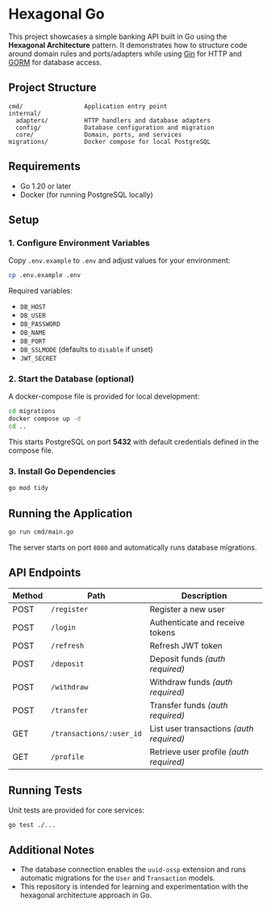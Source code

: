 # Hexagonal Go

This project showcases a simple banking API built in Go using the **Hexagonal Architecture** pattern. It demonstrates how to structure code around domain rules and ports/adapters while using [Gin](https://github.com/gin-gonic/gin) for HTTP and [GORM](https://gorm.io/) for database access.

## Project Structure
```
cmd/                 Application entry point
internal/
  adapters/          HTTP handlers and database adapters
  config/            Database configuration and migration
  core/              Domain, ports, and services
migrations/          Docker compose for local PostgreSQL
```

## Requirements
- Go 1.20 or later
- Docker (for running PostgreSQL locally)

## Setup
### 1. Configure Environment Variables
Copy `.env.example` to `.env` and adjust values for your environment:
```bash
cp .env.example .env
```
Required variables:
- `DB_HOST`
- `DB_USER`
- `DB_PASSWORD`
- `DB_NAME`
- `DB_PORT`
- `DB_SSLMODE` (defaults to `disable` if unset)
- `JWT_SECRET`

### 2. Start the Database (optional)
A docker-compose file is provided for local development:
```bash
cd migrations
docker compose up -d
cd ..
```
This starts PostgreSQL on port **5432** with default credentials defined in the compose file.

### 3. Install Go Dependencies
```bash
go mod tidy
```

## Running the Application
```bash
go run cmd/main.go
```
The server starts on port `8080` and automatically runs database migrations.

## API Endpoints
| Method | Path                         | Description                |
|--------|------------------------------|----------------------------|
| POST   | `/register`                  | Register a new user        |
| POST   | `/login`                     | Authenticate and receive tokens |
| POST   | `/refresh`                   | Refresh JWT token          |
| POST   | `/deposit`                   | Deposit funds *(auth required)* |
| POST   | `/withdraw`                  | Withdraw funds *(auth required)* |
| POST   | `/transfer`                  | Transfer funds *(auth required)* |
| GET    | `/transactions/:user_id`     | List user transactions *(auth required)* |
| GET    | `/profile`                   | Retrieve user profile *(auth required)* |

## Running Tests
Unit tests are provided for core services:
```bash
go test ./...
```

## Additional Notes
- The database connection enables the `uuid-ossp` extension and runs automatic migrations for the `User` and `Transaction` models.
- This repository is intended for learning and experimentation with the hexagonal architecture approach in Go.

